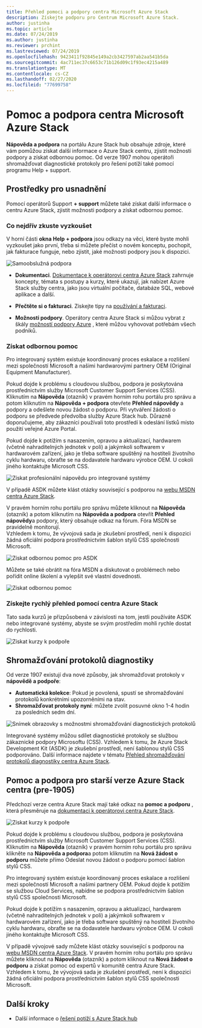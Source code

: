 ```yaml
---
title: Přehled pomoci a podpory centra Microsoft Azure Stack
description: Získejte podporu pro Centrum Microsoft Azure Stack.
author: justinha
ms.topic: article
ms.date: 07/24/2019
ms.author: justinha
ms.reviewer: prchint
ms.lastreviewed: 07/24/2019
ms.openlocfilehash: 9423411f92845e149a2cb3427597ab2aa541b5da
ms.sourcegitcommit: 4ac711ec37c6653c71b126d09c1f93ec4215a489
ms.translationtype: MT
ms.contentlocale: cs-CZ
ms.lasthandoff: 02/27/2020
ms.locfileid: "77699758"
---
```

# <a name="microsoft-azure-stack-hub-help-and-support"></a>Pomoc a podpora centra Microsoft Azure Stack

**Nápověda a podpora** na portálu Azure Stack hub obsahuje zdroje, které vám pomůžou získat další informace o Azure Stack centru, zjistit možnosti podpory a získat odbornou pomoc. Od verze 1907 mohou operátoři shromažďovat diagnostické protokoly pro řešení potíží také pomocí programu Help + support.  

## <a name="help-resources"></a>Prostředky pro usnadnění 

Pomocí operátorů Support **+ support** můžete také získat další informace o centru Azure Stack, zjistit možnosti podpory a získat odbornou pomoc. 

### <a name="things-to-try-first"></a>Co nejdřív zkuste vyzkoušet

V horní části **okna Help + podpora** jsou odkazy na věci, které byste mohli vyzkoušet jako první, třeba si můžete přečíst o novém konceptu, pochopit, jak fakturace funguje, nebo zjistit, jaké možnosti podpory jsou k dispozici. 

![Samoobslužná podpora](media/azure-stack-help-and-support/get-support-tiles.png)

- **Dokumentaci**. [Dokumentace k operátorovi centra Azure Stack](index.yml) zahrnuje koncepty, témata s postupy a kurzy, které ukazují, jak nabízet Azure Stack služby centra, jako jsou virtuální počítače, databáze SQL, webové aplikace a další. 

- **Přečtěte si o fakturaci**. Získejte tipy na [používání a fakturaci](azure-stack-billing-and-chargeback.md).

- **Možnosti podpory**. Operátory centra Azure Stack si můžou vybrat z škály [možností podpory Azure](https://aka.ms/azstacksupport) , které můžou vyhovovat potřebám všech podniků. 

### <a name="get-expert-help"></a>Získat odbornou pomoc 

Pro integrovaný systém existuje koordinovaný proces eskalace a rozlišení mezi společností Microsoft a našimi hardwarovými partnery OEM (Original Equipment Manufacturer).

Pokud dojde k problému s cloudovou službou, podpora je poskytována prostřednictvím služby Microsoft Customer Support Services (CSS). Kliknutím na **Nápověda** (otazník) v pravém horním rohu portálu pro správu a potom kliknutím na **Nápověda + podpora** otevřete **Přehled nápovědy** a podpory a odešlete novou žádost o podporu. Při vytváření žádosti o podporu se předvede předvolba služby Azure Stack hub. Důrazně doporučujeme, aby zákazníci používali toto prostředí k odeslání lístků místo použití veřejné Azure Portal. 

Pokud dojde k potížím s nasazením, opravou a aktualizací, hardwarem (včetně nahraditelných jednotek v poli) a jakýmkoli softwarem v hardwarovém zařízení, jako je třeba software spuštěný na hostiteli životního cyklu hardwaru, obraťte se na dodavatele hardwaru výrobce OEM. U cokoli jiného kontaktujte Microsoft CSS.

![Získat profesionální nápovědu pro integrované systémy](media/azure-stack-help-and-support/get-support-integrated.png)

V případě ASDK můžete klást otázky související s podporou na [webu MSDN centra Azure Stack](https://social.msdn.microsoft.com/Forums/azure/home?forum=azurestack). 

V pravém horním rohu portálu pro správu můžete kliknout na **Nápověda** (otazník) a potom kliknutím na **Nápověda a podpora** otevřít **Přehled nápovědy**a podpory, který obsahuje odkaz na fórum. Fóra MSDN se pravidelně monitorují.  
Vzhledem k tomu, že vývojová sada je zkušební prostředí, není k dispozici žádná oficiální podpora prostřednictvím šablon stylů CSS společnosti Microsoft.

![Získat odbornou pomoc pro ASDK](media/azure-stack-help-and-support/get-support-asdk.png)

Můžete se také obrátit na fóra MSDN a diskutovat o problémech nebo pořídit online školení a vylepšit své vlastní dovednosti. 

![Získat odbornou pomoc](media/azure-stack-help-and-support/get-support-cards.png)

### <a name="get-up-to-speed-with-azure-stack-hub"></a>Získejte rychlý přehled pomocí centra Azure Stack

Tato sada kurzů je přizpůsobená v závislosti na tom, jestli používáte ASDK nebo integrované systémy, abyste se svým prostředím mohli rychle dostat do rychlosti. 

![Získat kurzy k podpoře](media/azure-stack-help-and-support/get-support-tutorials.png)

## <a name="diagnostic-log-collection"></a>Shromažďování protokolů diagnostiky

Od verze 1907 existují dva nové způsoby, jak shromažďovat protokoly v **nápovědě a podpoře**:

- **Automatická kolekce**: Pokud je povolená, spustí se shromažďování protokolů konkrétními upozorněními na stav. 
- **Shromažďovat protokoly nyní**: můžete zvolit posuvné okno 1-4 hodin za posledních sedm dní.

![Snímek obrazovky s možnostmi shromažďování diagnostických protokolů](media/azure-stack-automatic-log-collection/azure-stack-log-collection-overview.png)

Integrované systémy můžou sdílet diagnostické protokoly se službou zákaznické podpory Microsoftu (CSS). Vzhledem k tomu, že Azure Stack Development Kit (ASDK) je zkušební prostředí, není šablonou stylů CSS podporováno. Další informace najdete v tématu [Přehled shromažďování protokolů diagnostiky centra Azure Stack](azure-stack-diagnostic-log-collection-overview.md).



## <a name="help-and-support-for-earlier-releases-azure-stack-hub-pre-1905"></a>Pomoc a podpora pro starší verze Azure Stack centra (pre-1905)

Předchozí verze centra Azure Stack mají také odkaz na **pomoc a podporu** , která přesměruje na [dokumentaci k operátorovi centra Azure Stack](https://aka.ms/adminportaldocs).

![Získat kurzy k podpoře](media/azure-stack-help-and-support/get-support-previous.png)

Pokud dojde k problému s cloudovou službou, podpora je poskytována prostřednictvím služby Microsoft Customer Support Services (CSS). Kliknutím na **Nápověda** (otazník) v pravém horním rohu portálu pro správu klikněte na **Nápověda a podpora**a potom kliknutím na **Nová žádost o podporu** můžete přímo Odeslat novou žádost o podporu pomocí šablon stylů CSS.

Pro integrovaný systém existuje koordinovaný proces eskalace a rozlišení mezi společností Microsoft a našimi partnery OEM. Pokud dojde k potížím se službou Cloud Services, nabídne se podpora prostřednictvím šablon stylů CSS společnosti Microsoft. 

Pokud dojde k potížím s nasazením, opravou a aktualizací, hardwarem (včetně nahraditelných jednotek v poli) a jakýmkoli softwarem v hardwarovém zařízení, jako je třeba software spuštěný na hostiteli životního cyklu hardwaru, obraťte se na dodavatele hardwaru výrobce OEM. U cokoli jiného kontaktujte Microsoft CSS.

V případě vývojové sady můžete klást otázky související s podporou na [webu MSDN centra Azure Stack](https://social.msdn.microsoft.com/Forums/azure/home?forum=azurestack). V pravém horním rohu portálu pro správu můžete kliknout na **Nápověda** (otazník) a potom kliknout na **Nová žádost o podporu** a získat pomoc od expertů v komunitě centra Azure Stack.
Vzhledem k tomu, že vývojová sada je zkušební prostředí, není k dispozici žádná oficiální podpora prostřednictvím šablon stylů CSS společnosti Microsoft.

## <a name="next-steps"></a>Další kroky

- Další informace o [řešení potíží s Azure Stack hub](azure-stack-troubleshooting.md)